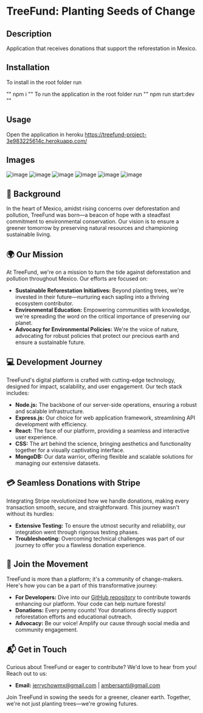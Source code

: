 # TreeFund: Planting Seeds of Change

## Description

Application that receives donations that support the reforestation in Mexico. 

## Installation

To install in the root folder run

""
npm i
""
To run the application in the root folder run
""
npm run start:dev
""

## Usage

Open the application in heroku https://treefund-project-3e983225614c.herokuapp.com/

## Images

![image](https://github.com/ambersanti1/TreeFund/assets/115123137/89efbd32-5a0b-42ae-a676-4a1cae862e57)
![image](https://github.com/ambersanti1/TreeFund/assets/115123137/d749f553-f5fb-42cd-b0df-c89f2d3dfff5)
![image](https://github.com/ambersanti1/TreeFund/assets/115123137/de6e6706-3ec5-4b05-8041-78eead47a188)
![image](https://github.com/ambersanti1/TreeFund/assets/115123137/b9933c6a-1e93-4fea-95ec-fb309778f89a)
![image](https://github.com/ambersanti1/TreeFund/assets/115123137/2873e6c6-6600-4f8a-ab4a-2918066279dc)
![image](https://github.com/ambersanti1/TreeFund/assets/115123137/b9cb9adb-8c13-4ca9-844f-120bae588db2)

## 🌳 Background

In the heart of Mexico, amidst rising concerns over deforestation and pollution, TreeFund was born—a beacon of hope with a steadfast commitment to environmental conservation. Our vision is to ensure a greener tomorrow by preserving natural resources and championing sustainable living.

## 🌍 Our Mission

At TreeFund, we're on a mission to turn the tide against deforestation and pollution throughout Mexico. Our efforts are focused on:

- **Sustainable Reforestation Initiatives:** Beyond planting trees, we're invested in their future—nurturing each sapling into a thriving ecosystem contributor.
- **Environmental Education:** Empowering communities with knowledge, we're spreading the word on the critical importance of preserving our planet.
- **Advocacy for Environmental Policies:** We're the voice of nature, advocating for robust policies that protect our precious earth and ensure a sustainable future.

## 💻 Development Journey

TreeFund's digital platform is crafted with cutting-edge technology, designed for impact, scalability, and user engagement. Our tech stack includes:

- **Node.js:** The backbone of our server-side operations, ensuring a robust and scalable infrastructure.
- **Express.js:** Our choice for web application framework, streamlining API development with efficiency.
- **React:** The face of our platform, providing a seamless and interactive user experience.
- **CSS:** The art behind the science, bringing aesthetics and functionality together for a visually captivating interface.
- **MongoDB:** Our data warrior, offering flexible and scalable solutions for managing our extensive datasets.

## 💳 Seamless Donations with Stripe

Integrating Stripe revolutionized how we handle donations, making every transaction smooth, secure, and straightforward. This journey wasn't without its hurdles:

- **Extensive Testing:** To ensure the utmost security and reliability, our integration went through rigorous testing phases.
- **Troubleshooting:** Overcoming technical challenges was part of our journey to offer you a flawless donation experience.

## 🤝 Join the Movement

TreeFund is more than a platform; it's a community of change-makers. Here's how you can be a part of this transformative journey:

- **For Developers:** Dive into our [GitHub repository](#) to contribute towards enhancing our platform. Your code can help nurture forests!
- **Donations:** Every penny counts! Your donations directly support reforestation efforts and educational outreach.
- **Advocacy:** Be our voice! Amplify our cause through social media and community engagement.

## 📬 Get in Touch

Curious about TreeFund or eager to contribute? We'd love to hear from you! Reach out to us:

- **Email:** jerrychowmx@gmail.com | ambersanti@gmail.com

Join TreeFund in sowing the seeds for a greener, cleaner earth. Together, we're not just planting trees—we're growing futures.
